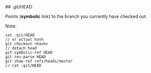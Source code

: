 <div class="title-icon" style="background-image: url(/course/assets/icons/head.svg)"></div>
## .git/HEAD

Points (**symbolic** link) to the branch you currently have checked out

Note:
```
cat .git/HEAD
// or actual hash
git checkout <hash>
// detach head
git symbolic-ref HEAD
git rev-parse HEAD
git show-ref refs/heads/master
// cat .git/HEAD
```